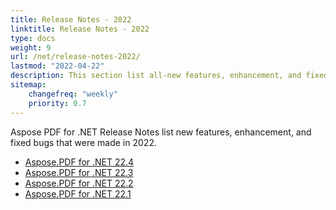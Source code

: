 ```yaml
---
title: Release Notes - 2022
linktitle: Release Notes - 2022
type: docs
weight: 9
url: /net/release-notes-2022/
lastmod: "2022-04-22"
description: This section list all-new features, enhancement, and fixed bugs by Aspose.PDF for .NET library in 2022.
sitemap:
    changefreq: "weekly"
    priority: 0.7
---
```


Aspose PDF for .NET Release Notes list new features, enhancement, and fixed bugs that were made in 2022.

- [Aspose.PDF for .NET 22.4](/pdf/net/aspose-pdf-for-net-22-4-release-notes/)
- [Aspose.PDF for .NET 22.3](/pdf/net/aspose-pdf-for-net-22-3-release-notes/)
- [Aspose.PDF for .NET 22.2](/pdf/net/aspose-pdf-for-net-22-2-release-notes/)
- [Aspose.PDF for .NET 22.1](/pdf/net/aspose-pdf-for-net-22-1-release-notes/)



